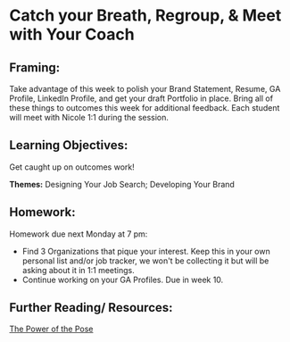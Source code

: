 # Catch your Breath, Regroup, & Meet with Your Coach

## Framing:

Take advantage of this week to polish your Brand Statement, Resume, GA Profile, LinkedIn Profile, and get your draft Portfolio in place. Bring all of these things to outcomes this week for additional feedback. Each student will meet with Nicole 1:1 during the session.

## Learning Objectives:
Get caught up on outcomes work! 

**Themes:** Designing Your Job Search; Developing Your Brand


## Homework: 

Homework due next Monday at 7 pm:

- Find 3 Organizations that pique your interest. Keep this in your own personal list and/or job tracker, we won't be collecting it but will be asking about it in 1:1 meetings.
- Continue working on your GA Profiles. Due in week 10. 


## Further Reading/ Resources:

[The Power of the Pose](https://blog.ted.com/10-examples-of-how-power-posing-can-work-to-boost-your-confidence/)


